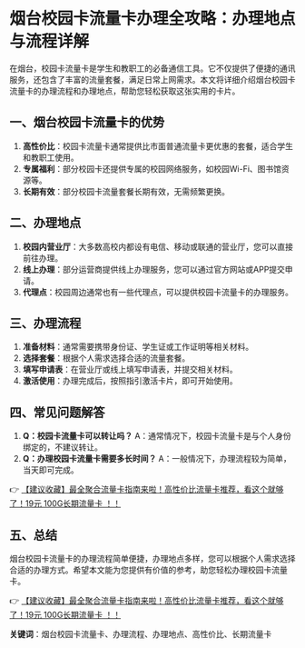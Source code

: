 # 烟台校园卡流量卡办理全攻略：办理地点与流程详解

在烟台，校园卡流量卡是学生和教职工的必备通信工具。它不仅提供了便捷的通讯服务，还包含了丰富的流量套餐，满足日常上网需求。本文将详细介绍烟台校园卡流量卡的办理流程和办理地点，帮助您轻松获取这张实用的卡片。

## 一、烟台校园卡流量卡的优势

1. **高性价比**：校园卡流量卡通常提供比市面普通流量卡更优惠的套餐，适合学生和教职工使用。
2. **专属福利**：部分校园卡还提供专属的校园网络服务，如校园Wi-Fi、图书馆资源等。
3. **长期有效**：部分校园卡流量套餐长期有效，无需频繁更换。

## 二、办理地点

1. **校园内营业厅**：大多数高校内都设有电信、移动或联通的营业厅，您可以直接前往办理。
2. **线上办理**：部分运营商提供线上办理服务，您可以通过官方网站或APP提交申请。
3. **代理点**：校园周边通常也有一些代理点，可以提供校园卡流量卡的办理服务。

## 三、办理流程

1. **准备材料**：通常需要携带身份证、学生证或工作证明等相关材料。
2. **选择套餐**：根据个人需求选择合适的流量套餐。
3. **填写申请表**：在营业厅或线上填写申请表，并提交相关材料。
4. **激活使用**：办理完成后，按照指引激活卡片，即可开始使用。

## 四、常见问题解答

1. **Q：校园卡流量卡可以转让吗？**
   A：通常情况下，校园卡流量卡是与个人身份绑定的，不建议转让。
2. **Q：办理校园卡流量卡需要多长时间？**
   A：一般情况下，办理流程较为简单，当天即可完成。

👉 [【建议收藏】最全聚合流量卡指南来啦！高性价比流量卡推荐，看这个就够了！19元 100G长期流量卡 ！！](https://bit.ly/Liuliangka)

## 五、总结

烟台校园卡流量卡的办理流程简单便捷，办理地点多样，您可以根据个人需求选择合适的办理方式。希望本文能为您提供有价值的参考，助您轻松办理校园卡流量卡。

👉 [【建议收藏】最全聚合流量卡指南来啦！高性价比流量卡推荐，看这个就够了！19元 100G长期流量卡 ！！](https://bit.ly/Liuliangka)

**关键词**：烟台校园卡流量卡、办理流程、办理地点、高性价比、长期流量卡
